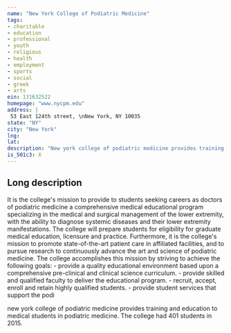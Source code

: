```yaml
---
name: "New York College of Podiatric Medicine"
tags:
- charitable
- education
- professional
- youth
- religious
- health
- employment
- sports
- social
- greek
- arts
ein: 131632522
homepage: "www.nycpm.edu"
address: |
 53 East 124th street, \nNew York, NY 10035
state: "NY"
city: "New York"
lng: 
lat: 
description: "New york college of podiatric medicine provides training and education to medical students in podiatric medicine. "
is_501c3: X
---
```


## Long description

It is the college's mission to provide to students seeking careers as doctors of podiatric medicine a comprehensive medical educational program specializing in the medical and surgical management of the lower extremity, with the ability to diagnose systemic diseases and their lower extremity manifestations. The college will prepare students for eligibility for graduate medical education, licensure and practice. Furthermore, it is the college's mission to promote state-of-the-art patient care in affiliated facilities, and to pursue research to continuously advance the art and science of podiatric medicine. The college accomplishes this mission by striving to achieve the following goals: - provide a quality educational environment based upon a comprehensive pre-clinical and clinical science curriculum. - provide skilled and qualified faculty to deliver the educational program. - recruit, accept, enroll and retain highly qualified students. - provide student services that support the podi
  
  new york college of podiatric medicine provides training and education to medical students in podiatric medicine. The college had 401 students in 2015. 
